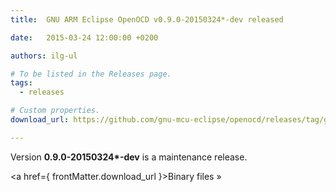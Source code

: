 ```yaml
---
title:  GNU ARM Eclipse OpenOCD v0.9.0-20150324*-dev released

date:   2015-03-24 12:00:00 +0200

authors: ilg-ul

# To be listed in the Releases page.
tags:
  - releases

# Custom properties.
download_url: https://github.com/gnu-mcu-eclipse/openocd/releases/tag/gae-0.9.0-20150324/

---
```


Version **0.9.0-20150324\*-dev** is a maintenance release.

<!-- truncate -->

<a href={ frontMatter.download_url }>Binary files »</a>
